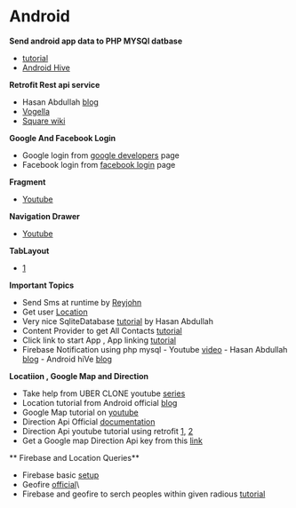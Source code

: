 # Android
**Send android app data to PHP MYSQl datbase**
  - [tutorial](https://androidjson.com/android-php-send-data-mysql-database/)
  - [Android Hive](https://www.androidhive.info/2012/01/android-login-and-registration-with-php-mysql-and-sqlite/)

**Retrofit Rest api service**
 - Hasan Abdullah [blog](https://hellohasan.com/2016/12/03/android-retrofit-get-post-method/)
 - [Vogella](http://www.vogella.com/tutorials/Retrofit/article.html)
 - [Square wiki](https://github.com/square/retrofit/wiki/Retrofit-Tutorials)


**Google And Facebook Login**
  - Google login from [google developers](https://developers.google.com/identity/sign-in/android/start-integrating) page
  - Facebook login from [facebook login](https://developers.facebook.com/tools-and-support/) page

**Fragment**
 - [Youtube](https://www.youtube.com/watch?v=mcF28h9WiGQ)


 **Navigation Drawer**
  - [Youtube](https://www.youtube.com/watch?v=H4R-hz56oBA)


  **TabLayout**
   - [1](https://www.youtube.com/watch?v=zcnT-3F-9JA)


   **Important Topics**
   -  Send Sms at runtime by [Reyjohn](http://www.androidrey.com/run-time-permission-request-in-marshmallow/)  
   - Get user [Location](https://developer.android.com/training/location/retrieve-current.html)
   -  Very nice SqliteDatabase [tutorial](https://hellohasan.com/2017/11/15/android-sqlite-database-tutorial-introduction/) by Hasan Abdullah
   - Content Provider to get All Contacts [tutorial](https://www.youtube.com/watch?v=-4GgzqMVrYc&list=PLfuE3hOAeWhb7kirY4rBtTLVF73jEXwG4)
   - Click link to start App , App linking [tutorial](https://developer.android.com/studio/write/app-link-indexing.html)
   - Firebase Notification using php mysql
    - Youtube [video](https://www.youtube.com/watch?v=LiKCEa5_Cs8)
    - Hasan Abdullah [blog](https://hellohasan.com/2017/04/04/android-firebase-push-notification-php-backend/)
    - Android hiVe [blog](https://www.androidhive.info/2012/10/android-push-notifications-using-google-cloud-messaging-gcm-php-and-mysql/)



  **Locatiion , Google Map and Direction**
  - Take help from UBER CLONE youtube [series](https://www.youtube.com/watch?v=DvFPQBHfGzs&list=PLaoF-xhnnrRULoWAGjWJ79-BwD1mAMwB0)
  - Location tutorial from Android official [blog](https://developer.android.com/training/location/index.html)
  - Google Map tutorial on [youtube](https://www.youtube.com/watch?v=r7elRDUFJTU)
  - Direction Api Official [documentation](https://developers.google.com/maps/documentation/directions/intro)
  - Direction Api youtube tutorial using retrofit [1](https://developers.google.com/maps/documentation/directions/intro), [2](https://www.youtube.com/watch?v=mAotyuaOAb0&t=0s&index=4&list=PLvOs9sr6wdP86lncizf9SEfeUQZeGoiqB)
  - Get a Google map Direction Api key from this [link](https://developers.google.com/maps/documentation/directions/start)


  ** Firebase and Location Queries**

  - Firebase basic [setup](https://firebase.google.com/docs/database/android/start/) 
  - Geofire [official](https://github.com/firebase/geofire)\
  - Firebase and geofire to serch peoples within given radious [tutorial](https://www.youtube.com/watch?v=jvhD7-q45_w&list=PLaoF-xhnnrRULoWAGjWJ79-BwD1mAMwB0&index=8)
